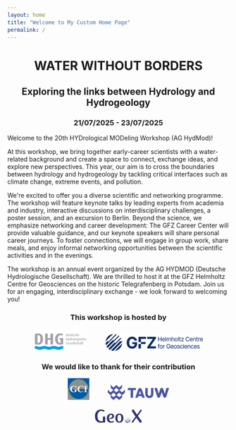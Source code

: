 ```yaml
---
layout: home
title: "Welcome to My Custom Home Page"
permalink: /
---
```


<h1 style="text-align: center;">WATER WITHOUT BORDERS</h1>

<h2 style="text-align: center;">Exploring the links between Hydrology and Hydrogeology</h2>

<h3 style="text-align: center;">21/07/2025 - 23/07/2025</h3>

Welcome to the 20th HYDrological MODeling Workshop (AG HydMod)! 

At this workshop, we bring together early-career scientists with a water-related background and create a space to connect, exchange ideas, and explore new perspectives. This year, our aim is to cross the boundaries between hydrology and hydrogeology by tackling critical interfaces such as climate change, extreme events, and pollution.

We're excited to offer you a diverse scientific and networking programme. The workshop will feature keynote talks by leading experts from academia and industry, interactive discussions on interdisciplinary challenges, a poster session, and an excursion to Berlin. Beyond the science, we emphasize networking and career development: The GFZ Career Center will provide valuable guidance, and our keynote speakers will share personal career journeys. To foster connections, we will engage in group work, share meals, and enjoy informal networking opportunities between the scientific activities and in the evenings.

The workshop is an annual event organized by the AG HYDMOD (Deutsche Hydrologische Gesellschaft). We are thrilled to host it at the GFZ Helmholtz Centre for Geosciences on the historic Telegrafenberg in Potsdam. Join us for an engaging, interdisciplinary exchange - we look forward to welcoming you!

<h3 style="text-align: center;">This workshop is hosted by</h3>
<div style="text-align: center; background-color: transparent; border: none; padding: 0; margin: 0;">
    <img src="DGHLOGO.png" style="height: 1.3cm; width: auto; display: inline-block; margin-right: 1cm;" />
    <img src="GFZLOGO.png" style="height: 1cm; width: auto; display: inline-block;" />
</div>

<h3 style="text-align: center;">We would like to thank for their contribution</h3>
<div style="text-align: center; background-color: transparent; border: none; padding: 0; margin: 0;">
    <img src="GCILOGO.png" style="height: 1.3cm; width: auto; display: inline-block; margin-right: 1cm;" />
    <img src="TAUWLOGO.png" style="height: 0.9cm; width: auto; display: inline-block;" />
    <br style="clear: both;" />
    <img src="GEOXLOGO.png" style="height: 0.8cm; width: auto; display: inline-block; margin-top: 0.5cm;" />
</div>
